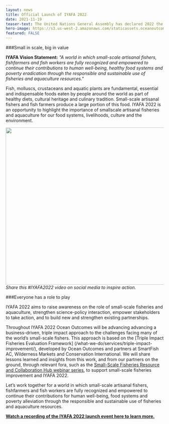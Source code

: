 ```yaml
---
layout: news
title: Official Launch of IYAFA 2022
date: 2021-11-19
teaser-text: The United Nations General Assembly has declared 2022 the International Year of Artisanal Fisheries and Aquaculture. IYAFA 2022 is an opportunity to showcase the potential and diversity of small-scale artisanal fisheries and aquaculture.
hero-image: https://s3.us-west-2.amazonaws.com/staticassets.oceanoutcomes.org/news+and+analysis/hero+images/international-year-of-fisheries-and-aquaculture-iyafa-launch-hero.jpg
featured: FALSE
---
```


###Small in scale, big in value

**IYAFA Vision Statement:** *"A world in which small-scale artisanal fishers, fishfarmers and fish workers are fully recognized and empowered to continue their contributions to human well-being, healthy food systems and poverty eradication through the responsible and sustainable use of fisheries and aquaculture resources."*

Fish, molluscs, crustaceans and aquatic plants are fundamental, essential and indispensable foods eaten by people around the world as part of healthy diets, cultural heritage and culinary tradition. Small-scale artisanal fishers and fish farmers produce a large portion of this food. IYAFA 2022 is an opportunity to highlight the importance of smallscale artisanal fisheries and aquaculture for our food systems, livelihoods, culture and the environment.

<a href="https://www.youtube.com/embed/0s6N_89xXIU?controls=0" target="_blank"><img src="https://s3.us-west-2.amazonaws.com/staticassets.oceanoutcomes.org/news+and+analysis/IYAFA+promo+video+image.png" width="900" height="500" border="0" /></a>
*Share this #IYAFA2022 video on social media to inspire action.*

###Everyone has a role to play

IYAFA 2022 aims to raise awareness on the role of small-scale fisheries and aquaculture, strengthen science-policy interaction, empower stakeholders to take action, and to build new and strengthen existing partnerships.

Throughout IYAFA 2022 Ocean Outcomes will be advancing advancing a business-driven, triple impact approach to the challenges facing many of the world’s small-scale fishers. This approach is based on the [Triple Impact Fisheries Evaluation Framework] (/what-we-do/services/triple-impact-improvement/), developed by Ocean Outcomes and partners at SmartFish AC, Wilderness Markets and Conservation International. We will share lessons learned and insights from this work, and from our partners on the ground, through relevant fora, such as the <a href="https://ssfhub.org/contribute-ssf-hub-presents-iyafa-2022-webinar-series" target="_blank">Small-Scale Fisheries Resource and Collaboration Hub webinar series</a>, to support small-scale fisheries improvement and IYAFA 2022.

Let’s work together for a world in which small-scale artisanal fishers, fishfarmers and fish workers are fully recognized and empowered to continue their contributions for human well-being, food systems and poverty alleviation through the responsible and sustainable use of fisheries and aquaculture resources.

**<a href="https://www.fao.org/webcast/home/en/item/5716/icode/" target="_blank">Watch a recording of the IYAFA 2022 launch event here to learn more.</a>**
